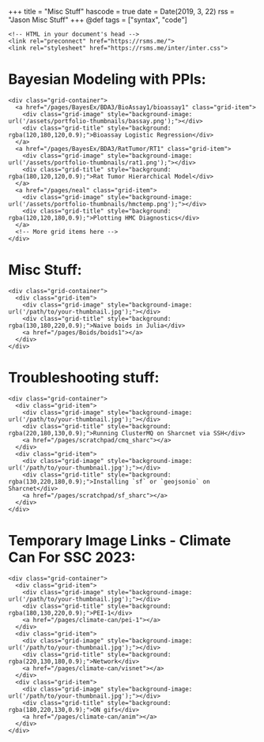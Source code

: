 +++
title = "Misc Stuff"
hascode = true
date = Date(2019, 3, 22)
rss = "Jason Misc Stuff"
+++
@def tags = ["syntax", "code"]

~~~
<!-- HTML in your document's head -->
<link rel="preconnect" href="https://rsms.me/">
<link rel="stylesheet" href="https://rsms.me/inter/inter.css">
~~~


<!-- 
# Julia Bayes 
## Reparametrization in Turing.jl

Finish the Neal funnel writeup [here](/pages/neal). 

## Turing pitfalls

This is going to be a page with some easy to make mistakes, and ways to avoid them. [here](/pages/turingpitfalls). 

## Some random models
Way later

- Splines
- Epidemic models
    - Chain Binomial
    - SIR - Diffeq
    - SIR - Markov process
    - Partially specified models
- Paintings  -->


# Bayesian Modeling with PPls:

~~~
<div class="grid-container">
  <a href="/pages/BayesEx/BDA3/BioAssay1/bioassay1" class="grid-item">
    <div class="grid-image" style="background-image: url('/assets/portfolio-thumbnails/bassay.png');"></div>
    <div class="grid-title" style="background: rgba(120,180,120,0.9);">Bioassay Logistic Regression</div>
  </a>
  <a href="/pages/BayesEx/BDA3/RatTumor/RT1" class="grid-item">
    <div class="grid-image" style="background-image: url('/assets/portfolio-thumbnails/rat1.png');"></div>
    <div class="grid-title" style="background: rgba(180,120,120,0.9);">Rat Tumor Hierarchical Model</div>
  </a>
  <a href="/pages/neal" class="grid-item">
    <div class="grid-image" style="background-image: url('/assets/portfolio-thumbnails/hmctemp.png');"></div>
    <div class="grid-title" style="background: rgba(120,120,180,0.9);">Plotting HMC Diagnostics</div>
  </a>
  <!-- More grid items here -->
</div>

~~~

# Misc Stuff:

~~~
<div class="grid-container">
  <div class="grid-item">
    <div class="grid-image" style="background-image: url('/path/to/your-thumbnail.jpg');"></div>
    <div class="grid-title" style="background: rgba(130,180,220,0.9);">Naive boids in Julia</div>
    <a href="/pages/Boids/boids1"></a>
  </div>
</div>
~~~

# Troubleshooting stuff:
~~~
<div class="grid-container">
  <div class="grid-item">
    <div class="grid-image" style="background-image: url('/path/to/your-thumbnail.jpg');"></div>
    <div class="grid-title" style="background: rgba(220,180,130,0.9);">Running ClusterMQ on Sharcnet via SSH</div>
    <a href="/pages/scratchpad/cmq_sharc"></a>
  </div>
  <div class="grid-item">
    <div class="grid-image" style="background-image: url('/path/to/your-thumbnail.jpg');"></div>
    <div class="grid-title" style="background: rgba(130,220,180,0.9);">Installing `sf` or `geojsonio` on Sharcnet</div>
    <a href="/pages/scratchpad/sf_sharc"></a>
  </div>
</div>
~~~

# Temporary Image Links - Climate Can For SSC 2023:
~~~
<div class="grid-container">
  <div class="grid-item">
    <div class="grid-image" style="background-image: url('/path/to/your-thumbnail.jpg');"></div>
    <div class="grid-title" style="background: rgba(180,130,220,0.9);">PEI-1</div>
    <a href="/pages/climate-can/pei-1"></a>
  </div>
  <div class="grid-item">
    <div class="grid-image" style="background-image: url('/path/to/your-thumbnail.jpg');"></div>
    <div class="grid-title" style="background: rgba(220,130,180,0.9);">Network</div>
    <a href="/pages/climate-can/visnet"></a>
  </div>
  <div class="grid-item">
    <div class="grid-image" style="background-image: url('/path/to/your-thumbnail.jpg');"></div>
    <div class="grid-title" style="background: rgba(180,220,130,0.9);">ON gifs</div>
    <a href="/pages/climate-can/anim"></a>
  </div>
</div>
~~~